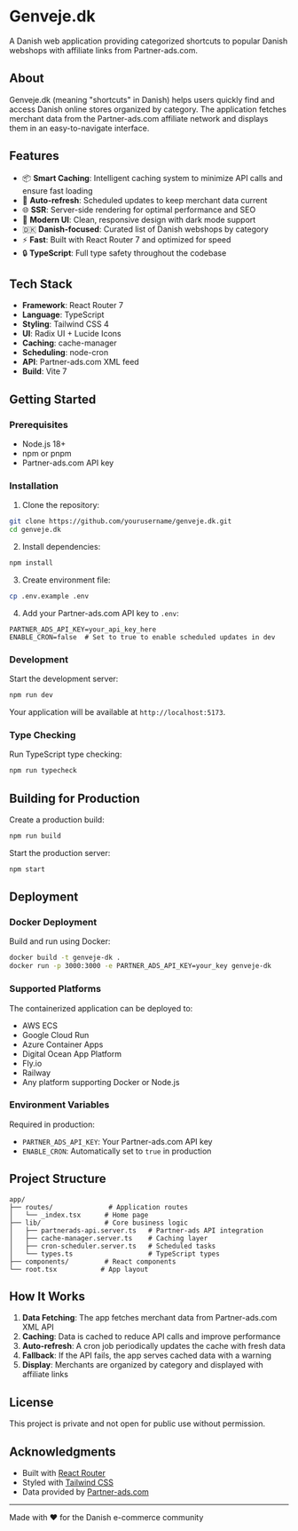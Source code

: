 # Genveje.dk

A Danish web application providing categorized shortcuts to popular Danish webshops with affiliate links from Partner-ads.com.

## About

Genveje.dk (meaning "shortcuts" in Danish) helps users quickly find and access Danish online stores organized by category. The application fetches merchant data from the Partner-ads.com affiliate network and displays them in an easy-to-navigate interface.

## Features

- 📦 **Smart Caching**: Intelligent caching system to minimize API calls and ensure fast loading
- 🔄 **Auto-refresh**: Scheduled updates to keep merchant data current
- 🌐 **SSR**: Server-side rendering for optimal performance and SEO
- 🎨 **Modern UI**: Clean, responsive design with dark mode support
- 🇩🇰 **Danish-focused**: Curated list of Danish webshops by category
- ⚡️ **Fast**: Built with React Router 7 and optimized for speed
- 🔒 **TypeScript**: Full type safety throughout the codebase

## Tech Stack

- **Framework**: React Router 7
- **Language**: TypeScript
- **Styling**: Tailwind CSS 4
- **UI**: Radix UI + Lucide Icons
- **Caching**: cache-manager
- **Scheduling**: node-cron
- **API**: Partner-ads.com XML feed
- **Build**: Vite 7

## Getting Started

### Prerequisites

- Node.js 18+
- npm or pnpm
- Partner-ads.com API key

### Installation

1. Clone the repository:
```bash
git clone https://github.com/yourusername/genveje.dk.git
cd genveje.dk
```

2. Install dependencies:
```bash
npm install
```

3. Create environment file:
```bash
cp .env.example .env
```

4. Add your Partner-ads.com API key to `.env`:
```env
PARTNER_ADS_API_KEY=your_api_key_here
ENABLE_CRON=false  # Set to true to enable scheduled updates in dev
```

### Development

Start the development server:

```bash
npm run dev
```

Your application will be available at `http://localhost:5173`.

### Type Checking

Run TypeScript type checking:

```bash
npm run typecheck
```

## Building for Production

Create a production build:

```bash
npm run build
```

Start the production server:

```bash
npm start
```

## Deployment

### Docker Deployment

Build and run using Docker:

```bash
docker build -t genveje-dk .
docker run -p 3000:3000 -e PARTNER_ADS_API_KEY=your_key genveje-dk
```

### Supported Platforms

The containerized application can be deployed to:

- AWS ECS
- Google Cloud Run
- Azure Container Apps
- Digital Ocean App Platform
- Fly.io
- Railway
- Any platform supporting Docker or Node.js

### Environment Variables

Required in production:
- `PARTNER_ADS_API_KEY`: Your Partner-ads.com API key
- `ENABLE_CRON`: Automatically set to `true` in production

## Project Structure

```
app/
├── routes/              # Application routes
│   └── _index.tsx      # Home page
├── lib/                # Core business logic
│   ├── partnerads-api.server.ts   # Partner-ads API integration
│   ├── cache-manager.server.ts    # Caching layer
│   ├── cron-scheduler.server.ts   # Scheduled tasks
│   └── types.ts                   # TypeScript types
├── components/         # React components
└── root.tsx           # App layout
```

## How It Works

1. **Data Fetching**: The app fetches merchant data from Partner-ads.com XML API
2. **Caching**: Data is cached to reduce API calls and improve performance
3. **Auto-refresh**: A cron job periodically updates the cache with fresh data
4. **Fallback**: If the API fails, the app serves cached data with a warning
5. **Display**: Merchants are organized by category and displayed with affiliate links

## License

This project is private and not open for public use without permission.

## Acknowledgments

- Built with [React Router](https://reactrouter.com/)
- Styled with [Tailwind CSS](https://tailwindcss.com/)
- Data provided by [Partner-ads.com](https://www.partner-ads.com/)

---

Made with ❤️ for the Danish e-commerce community
